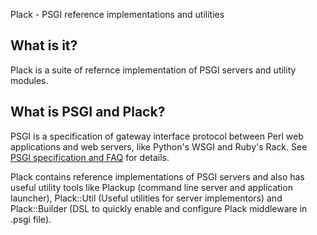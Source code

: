 Plack - PSGI reference implementations and utilities

## What is it? 

Plack is a suite of refernce implementation of PSGI servers and utility modules.

## What is PSGI and Plack?

PSGI is a specification of gateway interface protocol between Perl web applications and web servers, like Python's WSGI and Ruby's Rack. See [PSGI specification and FAQ](http://github.com/miyagawa/psgi-specs) for details.

Plack contains reference implementations of PSGI servers and also has useful utility tools like Plackup (command line server and application launcher), Plack::Util (Useful utilities for server implementors) and Plack::Builder (DSL to quickly enable and configure Plack middleware in .psgi file).
